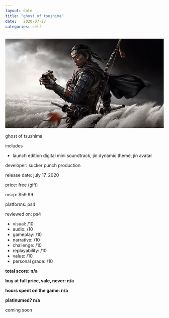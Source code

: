 ```yaml
---
layout: date
title: "ghost of tsushima"
date:   2020-07-27
categories: self
---
```


![mos](/assets/img/got.jpg)

ghost of tsushima

includes 
- launch edition digital mini soundtrack, jin dynamic theme, jin avatar

developer: sucker punch production

release date: july 17, 2020

price: free (gift)

msrp: $59.99

platforms: ps4

reviewed on: ps4

- visual: /10
- audio: /10
- gameplay: /10
- narrative: /10
- challenge: /10
- replayability: /10
- value: /10
- personal grade: /10

**total score: n/a**

**buy at full price, sale, never: n/a**

**hours spent on the game: n/a**

**platinumed? n/a**

coming soon
